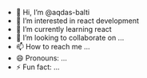 - 👋 Hi, I’m @aqdas-balti
- 👀 I’m interested in react development
- 🌱 I’m currently learning react
- 💞️ I’m looking to collaborate on ...
- 📫 How to reach me ...
- 😄 Pronouns: ...
- ⚡ Fun fact: ...

<!---
aqdas-balti/aqdas-balti is a ✨ special ✨ repository because its `README.md` (this file) appears on your GitHub profile.
You can click the Preview link to take a look at your changes.
--->
